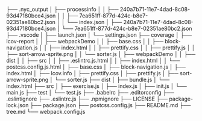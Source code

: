 
<!-- 树状结构生成参考网站这个https://blog.csdn.net/chenggedian7759/article/details/100985562  -->

├── .nyc_output
│   ├── processinfo
│   │   ├── 240a7b71-11e7-4dad-8c08-93d47180bce4.json
│   │   ├── 7ea651ff-877d-424c-b8e7-02351ae80bc2.json
│   │   └── index.json
│   ├── 240a7b71-11e7-4dad-8c08-93d47180bce4.json
│   └── 7ea651ff-877d-424c-b8e7-02351ae80bc2.json
├── .vscode
│   ├── launch.json
│   └── settings.json
├── coverage
│   ├── lcov-report
│   │   ├── webpackDemo
│   │   ├── base.css
│   │   ├── block-navigation.js
│   │   ├── index.html
│   │   ├── prettify.css
│   │   ├── prettify.js
│   │   ├── sort-arrow-sprite.png
│   │   └── sorter.js
│   ├── webpackDemo
│   │   ├── dist
│   │   ├── src
│   │   ├── .eslintrc.js.html
│   │   ├── index.html
│   │   └── postcss.config.js.html
│   ├── base.css
│   ├── block-navigation.js
│   ├── index.html
│   ├── lcov.info
│   ├── prettify.css
│   ├── prettify.js
│   ├── sort-arrow-sprite.png
│   └── sorter.js
├── dist
│   ├── bundle.js
│   └── index.html
├── src
│   ├── exercise.js
│   ├── index.js
│   ├── init.js
│   └── main.js
├── test
│   └── test.js
├── .babelrc
├── .editorconfig
├── .eslintignore
├── .eslintrc.js
├── .npmignore
├── LICENSE
├── package-lock.json
├── package.json
├── postcss.config.js
├── README.md
├── tree.md
└── webpack.config.js
